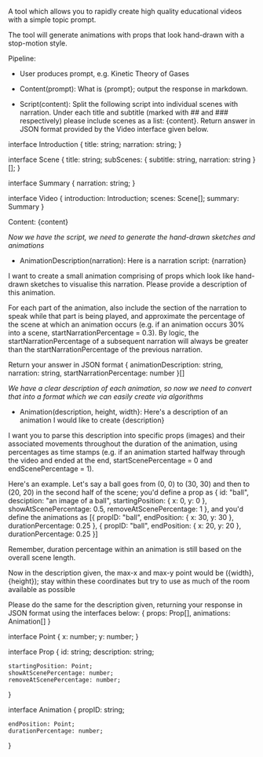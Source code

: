 A tool which allows you to rapidly create high quality educational videos with a simple topic prompt.

The tool will generate animations with props that look hand-drawn with a stop-motion style.

Pipeline:
- User produces prompt, e.g. Kinetic Theory of Gases

- Content(prompt): What is {prompt}; output the response in markdown.

- Script(content): Split the following script into individual scenes with narration. Under each title and subtitle (marked with ## and ### respectively) please include scenes as a list: {content}. Return answer in JSON format provided by the Video interface given below.

interface Introduction {
    title: string;
    narration: string;
}

interface Scene {
    title: string;
    subScenes: { subtitle: string, narration: string }[];
}

interface Summary {
    narration: string;
}

interface Video {
    introduction: Introduction;
    scenes: Scene[];
    summary: Summary
}

Content: {content}


*Now we have the script, we need to generate the hand-drawn sketches and animations*
- AnimationDescription(narration): Here is a narration script: {narration}

I want to create a small animation comprising of props which look like hand-drawn sketches to visualise this narration. Please provide a description of this animation.

For each part of the animation, also include the section of the narration to speak while that part is being played, and approximate the percentage of the scene at which an animation occurs (e.g. if an animation occurs 30% into a scene, startNarrationPercentage = 0.3). By logic, the startNarrationPercentage of a subsequent narration will always be greater than the startNarrationPercentage of the previous narration.

Return your answer in JSON format { animationDescription: string, narration: string, startNarrationPercentage: number }[]


*We have a clear description of each animation, so now we need to convert that into a format which we can easily create via algorithms*
- Animation(description, height, width}: Here's a description of an animation I would like to create {description}

I want you to parse this description into specific props (images) and their associated movements throughout the duration of the animation, using percentages as time stamps (e.g. if an animation started halfway through the video and ended at the end, startScenePercentage = 0 and endScenePercentage = 1).

Here's an example. Let's say a ball goes from (0, 0) to (30, 30) and then to (20, 20) in the second half of the scene; you'd define a prop as { id: "ball", desciption: "an image of a ball", startingPosition: { x: 0, y: 0 }, showAtScenePercentage: 0.5, removeAtScenePercentage: 1 }, and you'd define the animations as [{ propID: "ball", endPosition: { x: 30, y: 30 }, durationPercentage: 0.25 }, { propID: "ball", endPosition: { x: 20, y: 20 }, durationPercentage: 0.25 }]

Remember, duration percentage within an animation is still based on the overall scene length.

Now in the description given, the max-x and max-y point would be ({width}, {height}); stay within these coordinates but try to use as much of the room available as possible

Please do the same for the description given, returning your response in JSON format using the interfaces below: { props: Prop[], animations: Animation[] }


interface Point {
    x: number;
    y: number;
}

interface Prop {
    id: string;
    description: string;

    startingPosition: Point;
    showAtScenePercentage: number;
    removeAtScenePercentage: number;
}

interface Animation {
    propID: string;

    endPosition: Point;
    durationPercentage: number;
}